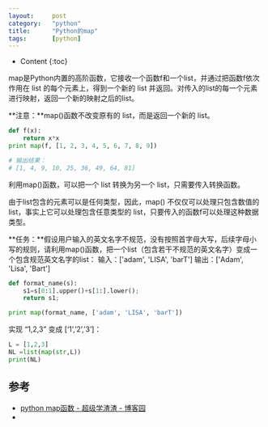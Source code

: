 ```yaml
---
layout:		post
category:	"python"
title:		"Python的map"
tags:		[python]
---
```

- Content
{:toc}

map是Python内置的高阶函数，它接收一个函数f和一个list，并通过把函数f依次作用在 list 的每个元素上，得到一个新的 list 并返回。对传入的list的每一个元素进行映射，返回一个新的映射之后的list。

**注意：**map()函数不改变原有的 list，而是返回一个新的 list。

```python
def f(x):
    return x*x
print map(f, [1, 2, 3, 4, 5, 6, 7, 8, 9])

# 输出结果：
# [1, 4, 9, 10, 25, 36, 49, 64, 81]
```
利用map()函数，可以把一个 list 转换为另一个 list，只需要传入转换函数。

由于list包含的元素可以是任何类型，因此，map() 不仅仅可以处理只包含数值的 list，事实上它可以处理包含任意类型的 list，只要传入的函数f可以处理这种数据类型。

**任务：**假设用户输入的英文名字不规范，没有按照首字母大写，后续字母小写的规则，请利用map()函数，把一个list（包含若干不规范的英文名字）变成一个包含规范英文名字的list： 
输入：['adam', 'LISA', 'barT'] 
输出：['Adam', 'Lisa', 'Bart']
```python
def format_name(s):
    s1=s[0:1].upper()+s[1:].lower();
    return s1;

print map(format_name, ['adam', 'LISA', 'barT'])

```

实现 “1,2,3” 变成 [‘1’,’2’,’3’]：
```python
L = [1,2,3]
NL =list(map(str,L))
print(NL)

```

## 参考
- [python map函数 \- 超级学渣渣 \- 博客园](http://www.cnblogs.com/superxuezhazha/p/5714970.html)
- 